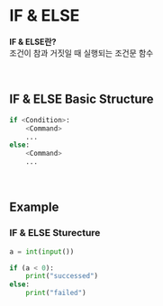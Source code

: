 # IF & ELSE
**IF & ELSE란?** <br>
조건이 참과 거짓일 때 실행되는 조건문 함수

<br>

## IF & ELSE Basic Structure
```python
if <Condition>:
    <Command>
    ...
else:
    <Command>
    ...
```

<br>

## Example
### IF & ELSE Sturecture
```python
a = int(input())

if (a < 0):
    print("successed")
else:
    print("failed")
```